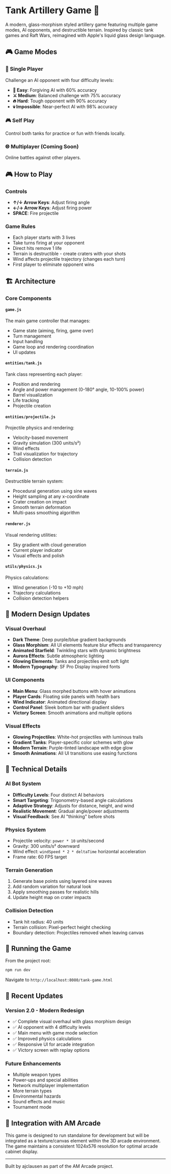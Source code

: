 # Tank Artillery Game 🎯

A modern, glass-morphism styled artillery game featuring multiple game modes, AI opponents, and destructible terrain. Inspired by classic tank games and Raft Wars, reimagined with Apple's liquid glass design language.

## 🎮 Game Modes

### 🤖 Single Player
Challenge an AI opponent with four difficulty levels:
- **🌱 Easy**: Forgiving AI with 60% accuracy
- **⚔️ Medium**: Balanced challenge with 75% accuracy  
- **🔥 Hard**: Tough opponent with 90% accuracy
- **💀 Impossible**: Near-perfect AI with 98% accuracy

### 🎮 Self Play
Control both tanks for practice or fun with friends locally.

### 🌐 Multiplayer (Coming Soon)
Online battles against other players.

## 🎮 How to Play

### Controls
- **↑/↓ Arrow Keys**: Adjust firing angle
- **←/→ Arrow Keys**: Adjust firing power
- **SPACE**: Fire projectile

### Game Rules
- Each player starts with 3 lives
- Take turns firing at your opponent
- Direct hits remove 1 life
- Terrain is destructible - create craters with your shots
- Wind affects projectile trajectory (changes each turn)
- First player to eliminate opponent wins

## 🏗️ Architecture

### Core Components

#### `game.js`
The main game controller that manages:
- Game state (aiming, firing, game over)
- Turn management
- Input handling
- Game loop and rendering coordination
- UI updates

#### `entities/tank.js`
Tank class representing each player:
- Position and rendering
- Angle and power management (0-180° angle, 10-100% power)
- Barrel visualization
- Life tracking
- Projectile creation

#### `entities/projectile.js`
Projectile physics and rendering:
- Velocity-based movement
- Gravity simulation (300 units/s²)
- Wind effects
- Trail visualization for trajectory
- Collision detection

#### `terrain.js`
Destructible terrain system:
- Procedural generation using sine waves
- Height sampling at any x-coordinate
- Crater creation on impact
- Smooth terrain deformation
- Multi-pass smoothing algorithm

#### `renderer.js`
Visual rendering utilities:
- Sky gradient with cloud generation
- Current player indicator
- Visual effects and polish

#### `utils/physics.js`
Physics calculations:
- Wind generation (-10 to +10 mph)
- Trajectory calculations
- Collision detection helpers

## 🎨 Modern Design Updates

### Visual Overhaul
- **Dark Theme**: Deep purple/blue gradient backgrounds
- **Glass Morphism**: All UI elements feature blur effects and transparency
- **Animated Starfield**: Twinkling stars with dynamic brightness
- **Aurora Effects**: Subtle atmospheric lighting
- **Glowing Elements**: Tanks and projectiles emit soft light
- **Modern Typography**: SF Pro Display inspired fonts

### UI Components
- **Main Menu**: Glass morphed buttons with hover animations
- **Player Cards**: Floating side panels with health bars
- **Wind Indicator**: Animated directional display
- **Control Panel**: Sleek bottom bar with gradient sliders
- **Victory Screen**: Smooth animations and multiple options

### Visual Effects
- **Glowing Projectiles**: White-hot projectiles with luminous trails
- **Gradient Tanks**: Player-specific color schemes with glow
- **Modern Terrain**: Purple-tinted landscape with edge glow
- **Smooth Animations**: All UI transitions use easing functions

## 🔧 Technical Details

### AI Bot System
- **Difficulty Levels**: Four distinct AI behaviors
- **Smart Targeting**: Trigonometry-based angle calculations
- **Adaptive Strategy**: Adjusts for distance, height, and wind
- **Realistic Movement**: Gradual angle/power adjustments
- **Visual Feedback**: See AI "thinking" before shots

### Physics System
- Projectile velocity: `power * 10` units/second
- Gravity: 300 units/s² downward
- Wind effect: `windSpeed * 2 * deltaTime` horizontal acceleration
- Frame rate: 60 FPS target

### Terrain Generation
1. Generate base points using layered sine waves
2. Add random variation for natural look
3. Apply smoothing passes for realistic hills
4. Update height map on crater impacts

### Collision Detection
- Tank hit radius: 40 units
- Terrain collision: Pixel-perfect height checking
- Boundary detection: Projectiles removed when leaving canvas

## 🚀 Running the Game

From the project root:
```bash
npm run dev
```

Navigate to `http://localhost:8080/tank-game.html`

## 🎯 Recent Updates

### Version 2.0 - Modern Redesign
- ✅ Complete visual overhaul with glass morphism design
- ✅ AI opponent with 4 difficulty levels
- ✅ Main menu with game mode selection
- ✅ Improved physics calculations
- ✅ Responsive UI for arcade integration
- ✅ Victory screen with replay options

### Future Enhancements
- Multiple weapon types
- Power-ups and special abilities  
- Network multiplayer implementation
- More terrain types
- Environmental hazards
- Sound effects and music
- Tournament mode

## 🤝 Integration with AM Arcade

This game is designed to run standalone for development but will be integrated as a texture/canvas element within the 3D arcade environment. The game maintains a consistent 1024x576 resolution for optimal arcade cabinet display.

---

Built by ajclausen as part of the AM Arcade project.